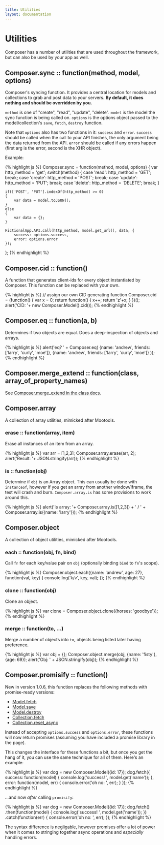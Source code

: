 ```yaml
---
title: Utilities
layout: documentation
---
```


# Utilities

Composer has a number of utilities that are used throughout the framework, but
can also be used by your app as well.

## Composer.sync :: function(method, model, options)

Composer's syncing function. It provides a central location for models and
collections to grab and post data to your servers. __By default, it does nothing
and should be overridden by you.__

`method` is one of "create", "read", "update", "delete". `model` is the model
the sync function is being called on. `options` is the options object passed to
the model/collection's `save`, `fetch`, `destroy` function.

Note that `options` also has two functions in it: `success` and `error`.
`success` should be called when the call to your API finishes, the only argument
being the data returned from the API. `error` should be called if any errors
happen (first arg is the error, second is the XHR object).

Example:

<div class="noeval">
{% highlight js %}
Composer.sync = function(method, model, options)
{
    var http_method = 'get';
    switch(method)
    {
    case 'read': http_method = 'GET'; break;
    case 'create': http_method = 'POST'; break;
    case 'update': http_method = 'PUT'; break;
    case 'delete': http_method = 'DELETE'; break;
    }

    if(['POST', 'PUT'].indexOf(http_method) >= 0)
    {
        var data = model.toJSON();
    }
    else
    {
        var data = {};
    }

    FictionalApp.API.call(http_method, model.get_url(), data, {
        success: options.success,
        error: options.error
    });
};
{% endhighlight %}
</div>

## Composer.cid :: function()

A function that generates client-ids for every object instantiated by Composer.
This function can be replaced with your own.

{% highlight js %}
// assign our own CID generating function
Composer.cid = (function() {
    var x = 0;
    return function() {
        x++;
        return 'z'+x;
    }
})();
alert('CID: '+ new Composer.Model().cid());
{% endhighlight %}

## Composer.eq :: function(a, b)

Determines if two objects are equal. Does a deep-inspection of objects and
arrays.

{% highlight js %}
alert('eq? ' + Composer.eq(
    {name: 'andrew', friends: ['larry', 'curly', 'moe']},
    {name: 'andrew', friends: ['larry', 'curly', 'moe']}
));
{% endhighlight %}

## Composer.merge_extend :: function(class, array_of_property_names)

See [Composer.merge_extend in the class docs](/composer.js/docs/class#composer-merge-extend).

## Composer.array

A collection of array utilities, mimicked after Mootools.

### erase :: function(array, item)

Erase all instances of an item from an array.

{% highlight js %}
var arr = [1,2,3];
Composer.array.erase(arr, 2);
alert('Result: '+ JSON.stringify(arr));
{% endhighlight %}

### is :: function(obj)

Determine if `obj` is an Array object. This can usually be done with
`instanceof`, however if you get an array from another window/iframe, the test
will crash and burn. `Composer.array.is` has some provisions to work around
this.

{% highlight js %}
alert('Is array: '+ Composer.array.is([1,2,3]) + ' / ' + Composer.array.is({name: 'larry'}));
{% endhighlight %}

## Composer.object

A collection of object utilities, mimicked after Mootools.

### each :: function(obj, fn, bind)

Call `fn` for each key/value pair on `obj` (optionally binding `bind` to `fn`'s
scope).

<div class="noeval">
{% highlight js %}
Composer.object.each({name: 'andrew', age: 27}, function(val, key) {
    console.log('k/v', key, val);
});
{% endhighlight %}
</div>

### clone :: function(obj)

Clone an object.

<div class="noeval">
{% highlight js %}
var clone = Composer.object.clone({horses: 'goodbye'});
{% endhighlight %}
</div>

### merge :: function(to, ...)

Merge a number of objects into `to`, objects being listed later having
preference.

{% highlight js %}
var obj = {};
Composer.object.merge(obj, {name: 'fisty'}, {age: 69});
alert('Obj: ' + JSON.stringify(obj));
{% endhighlight %}

## Composer.promisify :: function()

New in version 1.0.6, this function replaces the following methods with
promise-ready versions:

- [Model.fetch](/composer.js/docs/model#fetch)
- [Model.save](/composer.js/docs/model#save)
- [Model.destroy](/composer.js/docs/model#destroy)
- [Collection.fetch](/composer.js/docs/collection#fetch)
- [Collection.reset\_async](/composer.js/docs/collection#reset-async)

Instead of accepting `options.success` and `options.error`, these functions will
now return promises (assuming you have included a promise library in the page).

This changes the interface for these functions a bit, but once you get the hang
of it, you can use the same technique for all of them. Here's an example:

<div class="noeval">
{% highlight js %}
var dog = new Composer.Model({id: 17});
dog.fetch({
    success: function(model) {
        console.log('success! ', model.get('name'));
    },
    error: function(model, err) {
        console.error('oh no: ', err);
    }
});
{% endhighlight %}
</div>

...and now *after* calling `promisify`:

<div class="noeval">
{% highlight js %}
var dog = new Composer.Model({id: 17});
dog.fetch()
    .then(function(model) {
        console.log('success! ', model.get('name'));
    })
    .catch(function(err) {
        console.error('oh no: ', err);
    });
{% endhighlight %}
</div>

The syntax difference is negligable, however promises offer a lot of power when
it comes to stringing together async operations and *especially* handling
errors.

